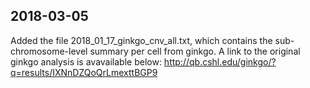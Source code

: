 ## 2018-03-05
Added the file 2018_01_17_ginkgo_cnv_all.txt, which contains the sub-chromosome-level summary per cell from ginkgo. A link to the original ginkgo analysis is avavailable below:
http://qb.cshl.edu/ginkgo/?q=results/IXNnDZQoQrLmexttBGP9
